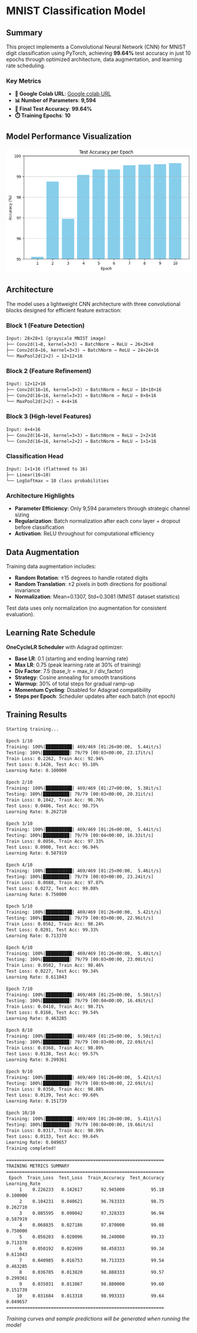 # MNIST Classification Model

## **Summary**
This project implements a Convolutional Neural Network (CNN) for MNIST digit classification using PyTorch, achieving **99.64%** test accuracy in just 10 epochs through optimized architecture, data augmentation, and learning rate scheduling.

### **Key Metrics**
- **🔗 Google Colab URL**: [Google colab URL](https://colab.research.google.com/drive/13p46r4dpF13sd4aO73xNAa7myDSlG95X#scrollTo=I5JMTYwnRlo3)
- **📊 Number of Parameters**: **9,594**
- **🎯 Final Test Accuracy**: **99.64%**
- **⏱️ Training Epochs**: **10**

## **Model Performance Visualization**
![Accuracy and Loss Curves](predictions_visualization.png)

## **Architecture**

The model uses a lightweight CNN architecture with three convolutional blocks designed for efficient feature extraction:

### **Block 1 (Feature Detection)**
```
Input: 28×28×1 (grayscale MNIST image)
├── Conv2d(1→8, kernel=3×3) → BatchNorm → ReLU → 26×26×8
├── Conv2d(8→16, kernel=3×3) → BatchNorm → ReLU → 24×24×16
└── MaxPool2d(2×2) → 12×12×16
```

### **Block 2 (Feature Refinement)**
```
Input: 12×12×16
├── Conv2d(16→16, kernel=3×3) → BatchNorm → ReLU → 10×10×16
├── Conv2d(16→16, kernel=3×3) → BatchNorm → ReLU → 8×8×16
└── MaxPool2d(2×2) → 4×4×16
```

### **Block 3 (High-level Features)**
```
Input: 4×4×16
├── Conv2d(16→16, kernel=3×3) → BatchNorm → ReLU → 2×2×16
└── Conv2d(16→16, kernel=2×2) → BatchNorm → ReLU → 1×1×16
```

### **Classification Head**
```
Input: 1×1×16 (flattened to 16)
├── Linear(16→10)
└── LogSoftmax → 10 class probabilities
```

### **Architecture Highlights**
- **Parameter Efficiency**: Only 9,594 parameters through strategic channel sizing
- **Regularization**: Batch normalization after each conv layer + dropout before classification
- **Activation**: ReLU throughout for computational efficiency

## **Data Augmentation**
Training data augmentation includes:
- **Random Rotation**: ±15 degrees to handle rotated digits
- **Random Translation**: ±2 pixels in both directions for positional invariance
- **Normalization**: Mean=0.1307, Std=0.3081 (MNIST dataset statistics)

Test data uses only normalization (no augmentation for consistent evaluation).

## **Learning Rate Schedule**
**OneCycleLR Scheduler** with Adagrad optimizer:
- **Base LR**: 0.1 (starting and ending learning rate)
- **Max LR**: 0.75 (peak learning rate at 30% of training)
- **Div Factor**: 7.5 (base_lr = max_lr / div_factor)
- **Strategy**: Cosine annealing for smooth transitions
- **Warmup**: 30% of total steps for gradual ramp-up
- **Momentum Cycling**: Disabled for Adagrad compatibility
- **Steps per Epoch**: Scheduler updates after each batch (not epoch)

## **Training Results**

```
Starting training...

Epoch 1/10
Training: 100%|██████████| 469/469 [01:26<00:00,  5.44it/s]
Testing: 100%|██████████| 79/79 [00:03<00:00, 23.17it/s]
Train Loss: 0.2262, Train Acc: 92.94%
Test Loss: 0.1426, Test Acc: 95.10%
Learning Rate: 0.100000

Epoch 2/10
Training: 100%|██████████| 469/469 [01:27<00:00,  5.38it/s]
Testing: 100%|██████████| 79/79 [00:03<00:00, 20.31it/s]
Train Loss: 0.1042, Train Acc: 96.76%
Test Loss: 0.0406, Test Acc: 98.75%
Learning Rate: 0.262710

Epoch 3/10
Training: 100%|██████████| 469/469 [01:26<00:00,  5.44it/s]
Testing: 100%|██████████| 79/79 [00:04<00:00, 16.33it/s]
Train Loss: 0.0856, Train Acc: 97.33%
Test Loss: 0.0900, Test Acc: 96.94%
Learning Rate: 0.587919

Epoch 4/10
Training: 100%|██████████| 469/469 [01:25<00:00,  5.46it/s]
Testing: 100%|██████████| 79/79 [00:03<00:00, 23.24it/s]
Train Loss: 0.0688, Train Acc: 97.87%
Test Loss: 0.0272, Test Acc: 99.08%
Learning Rate: 0.750000

Epoch 5/10
Training: 100%|██████████| 469/469 [01:26<00:00,  5.42it/s]
Testing: 100%|██████████| 79/79 [00:03<00:00, 22.96it/s]
Train Loss: 0.0562, Train Acc: 98.24%
Test Loss: 0.0201, Test Acc: 99.33%
Learning Rate: 0.713370

Epoch 6/10
Training: 100%|██████████| 469/469 [01:26<00:00,  5.40it/s]
Testing: 100%|██████████| 79/79 [00:03<00:00, 23.00it/s]
Train Loss: 0.0502, Train Acc: 98.46%
Test Loss: 0.0227, Test Acc: 99.34%
Learning Rate: 0.611043

Epoch 7/10
Training: 100%|██████████| 469/469 [01:25<00:00,  5.50it/s]
Testing: 100%|██████████| 79/79 [00:04<00:00, 16.49it/s]
Train Loss: 0.0410, Train Acc: 98.71%
Test Loss: 0.0168, Test Acc: 99.54%
Learning Rate: 0.463285

Epoch 8/10
Training: 100%|██████████| 469/469 [01:25<00:00,  5.50it/s]
Testing: 100%|██████████| 79/79 [00:03<00:00, 22.69it/s]
Train Loss: 0.0368, Train Acc: 98.89%
Test Loss: 0.0138, Test Acc: 99.57%
Learning Rate: 0.299361

Epoch 9/10
Training: 100%|██████████| 469/469 [01:26<00:00,  5.42it/s]
Testing: 100%|██████████| 79/79 [00:03<00:00, 22.69it/s]
Train Loss: 0.0350, Train Acc: 98.88%
Test Loss: 0.0139, Test Acc: 99.60%
Learning Rate: 0.151739

Epoch 10/10
Training: 100%|██████████| 469/469 [01:26<00:00,  5.41it/s]
Testing: 100%|██████████| 79/79 [00:04<00:00, 19.66it/s]
Train Loss: 0.0317, Train Acc: 98.99%
Test Loss: 0.0133, Test Acc: 99.64%
Learning Rate: 0.049657
Training completed!

============================================================
TRAINING METRICS SUMMARY
============================================================
 Epoch  Train_Loss  Test_Loss  Train_Accuracy  Test_Accuracy  Learning_Rate
     1    0.226233   0.142617       92.945000          95.10       0.100000
     2    0.104231   0.040621       96.763333          98.75       0.262710
     3    0.085595   0.090042       97.328333          96.94       0.587919
     4    0.068835   0.027186       97.870000          99.08       0.750000
     5    0.056203   0.020096       98.240000          99.33       0.713370
     6    0.050192   0.022699       98.458333          99.34       0.611043
     7    0.040985   0.016753       98.713333          99.54       0.463285
     8    0.036785   0.013820       98.888333          99.57       0.299361
     9    0.035031   0.013867       98.880000          99.60       0.151739
    10    0.031684   0.013318       98.993333          99.64       0.049657
============================================================
```



*Training curves and sample predictions will be generated when running the model*
